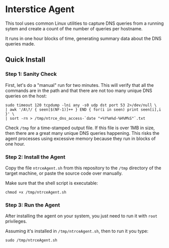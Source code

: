Interstice Agent
================

This tool uses common Linux utilities to capture DNS queries from a
running sytem and create a count of the number of queries per hostname.

It runs in one hour blocks of time, generating summary data about the
DNS queries made.

## Quick Install

### Step 1: Sanity Check

First, let's do a "manual" run for two minutes. This will verify that
all the commands are in the path and that there are not too many unique
DNS queries on the host:

```
sudo timeout 120 tcpdump -lni any -s0 udp dst port 53 2>/dev/null \
| awk '/A\?/ { seen[$(NF-1)]++ } END { for(i in seen) print seen[i],i }' \
| sort -rn > /tmp/ntrce_dns_access-`date "+%Y%m%d-%H%M%S"`.txt
```

Check `/tmp` for a time-stamped output file.  If this file is over 1MB
in size, then there are a great many unique DNS queries happening.
This risks the agent processes using excessive memory because they run
in blocks of one hour.

### Step 2: Install the Agent

Copy the file `ntrceAgent.sh` from this repository to the `/tmp` directory
of the target machine, or paste the source code over manually.

Make sure that the shell script is executable:
```
chmod +x /tmp/ntrceAgent.sh
```


### Step 3: Run the Agent

After installing the agent on your system, you just need to run it with
`root` privileges.

Assuming it's installed in `/tmp/ntrceAgent.sh`, then to run it you
type:
```
sudo /tmp/ntrceAgent.sh
```

